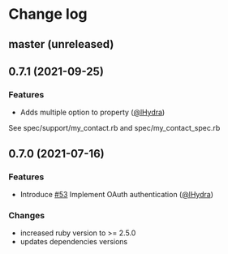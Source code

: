 # Change log

## master (unreleased)

## 0.7.1 (2021-09-25)

### Features

- Adds multiple option to property ([@lHydra][])

See spec/support/my_contact.rb and spec/my_contact_spec.rb

## 0.7.0 (2021-07-16)

### Features

- Introduce [#53](https://github.com/teachbase/amorail/issues/48) Implement OAuth authentication ([@lHydra][])

### Changes

- increased ruby version to >= 2.5.0
- updates dependencies versions


[@palkan]: https://github.com/palkan
[@AlexanderShvaykin]: https://github.com/AlexanderShvaykin
[@lHydra]: https://github.com/lHydra
